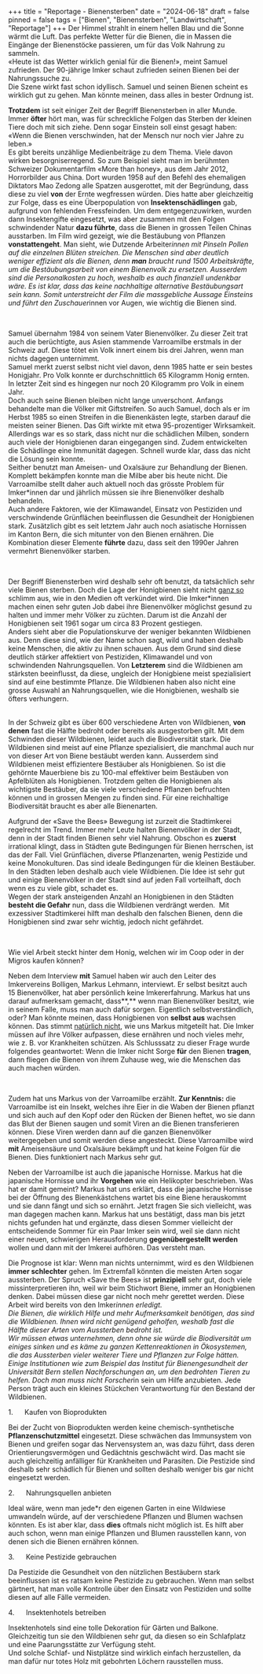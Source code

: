 +++
title = "Reportage - Bienensterben"
date = "2024-06-18"
draft = false
pinned = false
tags = ["Bienen", "Bienensterben", "Landwirtschaft", "Reportage"]
+++
Der Himmel strahlt in einem hellen Blau und die Sonne wärmt die Luft. Das perfekte Wetter für die Bienen, die in Massen die Eingänge der Bienenstöcke passieren, um für das Volk Nahrung zu sammeln.\
«Heute ist das Wetter wirklich genial für die Bienen!», meint Samuel zufrieden. Der 90-jährige Imker schaut zufrieden seinen Bienen bei der Nahrungssuche zu.\
Die Szene wirkt fast schon idyllisch. Samuel und seinen Bienen scheint es wirklich gut zu gehen. Man könnte meinen, dass alles in bester Ordnung ist.

**Trotzdem** ist seit einiger Zeit der Begriff Bienensterben in aller Munde. Immer **öfter** hört man, was für schreckliche Folgen das Sterben der kleinen Tiere doch mit sich ziehe. Denn sogar Einstein soll einst gesagt haben: «Wenn die Bienen verschwinden, hat der Mensch nur noch vier Jahre zu leben.»\
Es gibt bereits unzählige Medienbeiträge zu dem Thema. Viele davon wirken besorgniserregend. So zum Beispiel sieht man im berühmten Schweizer Dokumentarfilm «More than honey», aus dem Jahr 2012, Horrorbilder aus China. Dort wurden 1958 auf den Befehl des ehemaligen Diktators Mao Zedong alle Spatzen ausgerottet, mit der Begründung, dass diese zu viel **von** der Ernte wegfressen würden. Dies hatte aber gleichzeitig zur Folge, dass es eine Überpopulation von **Insektenschädlingen** gab, aufgrund von fehlenden Fressfeinden. Um dem entgegenzuwirken, wurden dann Insektengifte eingesetzt, was aber zusammen mit den Folgen schwindender Natur **dazu führte**, dass die Bienen in grossen Teilen Chinas ausstarben. Im Film wird gezeigt, wie die Bestäubung von Pflanzen **vonstattengeht**. Man sieht, wie Dutzende Arbeiter*innen mit Pinseln Pollen auf die einzelnen Blüten streichen. Die Menschen sind aber deutlich weniger effizient als die Bienen, denn **man** braucht rund 1500 Arbeitskräfte, um die Bestäubungsarbeit von einem Bienenvolk zu ersetzen. Ausserdem sind die Personalkosten zu hoch, weshalb es auch finanziell undenkbar wäre. Es ist klar, dass das keine nachhaltige alternative Bestäubungsart sein kann. Somit unterstreicht der Film die massgebliche Aussage Einsteins und führt den Zuschauer*innen vor Augen, wie wichtig die Bienen sind.

 

Samuel übernahm 1984 von seinem Vater Bienenvölker. Zu dieser Zeit trat auch die berüchtigte, aus Asien stammende Varroamilbe erstmals in der Schweiz auf. Diese tötet ein Volk innert einem bis drei Jahren, wenn man nichts dagegen unternimmt.\
Samuel merkt zuerst selbst nicht viel davon, denn 1985 hatte er sein bestes Honigjahr. Pro Volk konnte er durchschnittlich 65 Kilogramm Honig ernten. In letzter Zeit sind es hingegen nur noch 20 Kilogramm pro Volk in einem Jahr.\
Doch auch seine Bienen bleiben nicht lange unverschont. Anfangs behandelte man die Völker mit Giftstreifen. So auch Samuel, doch als er im Herbst 1985 so einen Streifen in die Bienenkästen legte, starben darauf die meisten seiner Bienen. Das Gift wirkte mit etwa 95-prozentiger Wirksamkeit. Allerdings war es so stark, dass nicht nur die schädlichen Milben, sondern auch viele der Honigbienen daran eingegangen sind. Zudem entwickelten die Schädlinge eine Immunität dagegen. Schnell wurde klar, dass das nicht die Lösung sein konnte.\
Seither benutzt man Ameisen- und Oxalsäure zur Behandlung der Bienen. Komplett bekämpfen konnte man die Milbe aber bis heute nicht. Die Varroamilbe stellt daher auch aktuell noch das grösste Problem für Imker*innen dar und jährlich müssen sie ihre Bienenvölker deshalb behandeln.\
Auch andere Faktoren, wie der Klimawandel, Einsatz von Pestiziden und verschwindende Grünflächen beeinflussen die Gesundheit der Honigbienen stark. Zusätzlich gibt es seit letztem Jahr auch noch asiatische Hornissen im Kanton Bern, die sich mitunter von den Bienen ernähren. Die Kombination dieser Elemente **führte** dazu, dass seit den 1990er Jahren vermehrt Bienenvölker starben.

 

Der Begriff Bienensterben wird deshalb sehr oft benutzt, da tatsächlich sehr viele Bienen sterben. Doch die Lage der Honigbienen sieht nicht [ganz so](<>) schlimm aus, wie in den Medien oft verkündet wird. Die Imker*innen machen einen sehr guten Job dabei ihre Bienenvölker möglichst gesund zu halten und immer mehr Völker zu züchten. Darum ist die Anzahl der Honigbienen seit 1961 sogar um circa 83 Prozent gestiegen.\
Anders sieht aber die Populationskurve der weniger bekannten Wildbienen aus. Denn diese sind, wie der Name schon sagt, wild und haben deshalb keine Menschen, die aktiv zu ihnen schauen. Aus dem Grund sind diese deutlich stärker affektiert von Pestiziden, Klimawandel und von schwindenden Nahrungsquellen. Von **Letzterem** sind die Wildbienen am stärksten beeinflusst, da diese, ungleich der Honigbiene meist spezialisiert sind auf eine bestimmte Pflanze. Die Wildbienen haben also nicht eine grosse Auswahl an Nahrungsquellen, wie die Honigbienen, weshalb sie öfters verhungern.

\
In der Schweiz gibt es über 600 verschiedene Arten von Wildbienen, **von denen** fast die Hälfte bedroht oder bereits als ausgestorben gilt. Mit dem Schwinden dieser Wildbienen, leidet auch die Biodiversität stark. Die Wildbienen sind meist auf eine Pflanze spezialisiert, die manchmal auch nur von dieser Art von Biene bestäubt werden kann. Ausserdem sind Wildbienen meist effizientere Bestäuber als Honigbienen. So ist die gehörnte Mauerbiene bis zu 100-mal effektiver beim Bestäuben von Apfelblüten als Honigbienen. Trotzdem gelten die Honigbienen als wichtigste Bestäuber, da sie viele verschiedene Pflanzen befruchten können und in grossen Mengen zu finden sind. Für eine reichhaltige Biodiversität braucht es aber alle Bienenarten.

Aufgrund der «Save the Bees» Bewegung ist zurzeit die Stadtimkerei regelrecht im Trend. Immer mehr Leute halten Bienenvölker in der Stadt, denn in der Stadt finden Bienen sehr viel Nahrung. Obschon es **zuerst** irrational klingt, dass in Städten gute Bedingungen für Bienen herrschen, ist das der Fall. Viel Grünflächen, diverse Pflanzenarten, wenig Pestizide und keine Monokulturen. Das sind ideale Bedingungen für die kleinen Bestäuber. In den Städten leben deshalb auch viele Wildbienen. Die Idee ist sehr gut und einige Bienenvölker in der Stadt sind auf jeden Fall vorteilhaft, doch wenn es zu viele gibt, schadet es.\
Wegen der stark ansteigenden Anzahl an Honigbienen in den Städten **besteht die Gefahr** nun, dass die Wildbienen verdrängt werden.  Mit exzessiver Stadtimkerei hilft man deshalb den falschen Bienen, denn die Honigbienen sind zwar sehr wichtig, jedoch nicht gefährdet.

 

Wie viel Arbeit steckt hinter dem Honig, welchen wir im Coop oder in der Migros kaufen können?

Neben dem Interview **mit** Samuel haben wir auch den Leiter des Imkervereins Bolligen, Markus Lehmann, interviewt. Er selbst besitzt auch 15 Bienenvölker, hat aber persönlich keine Imkererfahrung. Markus hat uns darauf aufmerksam gemacht, dass**,** wenn man Bienenvölker besitzt, wie in seinem Falle, muss man auch dafür sorgen. Eigentlich selbstverständlich, oder? Man könnte meinen, dass Honigbienen von **selbst aus** wachsen können. Das stimmt [natürlich nicht](<>), wie uns Markus mitgeteilt hat. Die Imker müssen auf ihre Völker aufpassen, diese ernähren und noch vieles mehr, wie z. B. vor Krankheiten schützen. Als Schlusssatz zu dieser Frage wurde folgendes geantwortet: Wenn die Imker nicht Sorge **für** den Bienen **tragen**, dann fliegen die Bienen von ihrem Zuhause weg, wie die Menschen das auch machen würden.

 

Zudem hat uns Markus von der Varroamilbe erzählt. **Zur Kenntnis:** die Varroamilbe ist ein Insekt, welches ihre Eier in die Waben der Bienen pflanzt und sich auch auf den Kopf oder den Rücken der Bienen heftet, wo sie dann das Blut der Bienen saugen und somit Viren an die Bienen transferieren können. Diese Viren werden dann auf die ganzen Bienenvölker weitergegeben und somit werden diese angesteckt. Diese Varroamilbe wird **mit** Ameisensäure und Oxalsäure bekämpft und hat keine Folgen für die Bienen. Dies funktioniert nach Markus sehr gut.

Neben der Varroamilbe ist auch die japanische Hornisse. Markus hat die japanische Hornisse und ihr **Vorgehen** wie ein Helikopter beschrieben. Was hat er damit gemeint? Markus hat uns erklärt, dass die japanische Hornisse bei der Öffnung des Bienenkästchens wartet bis eine Biene herauskommt und sie dann fängt und sich so ernährt. Jetzt fragen Sie sich vielleicht, was man dagegen machen kann. Markus hat uns bestätigt, dass man bis jetzt nichts gefunden hat und ergänzte, dass diesen Sommer vielleicht der entscheidende Sommer für ein Paar Imker sein wird, weil sie dann nicht einer neuen, schwierigen Herausforderung **gegenübergestellt werden** wollen und dann mit der Imkerei aufhören. Das versteht man.

Die Prognose ist klar: Wenn man nichts unternimmt, wird es den Wildbienen **immer schlechter** gehen. Im Extremfall könnten die meisten Arten sogar aussterben. Der Spruch «Save the Bees» ist **prinzipiell** sehr gut, doch viele missinterpretieren ihn, weil wir beim Stichwort Biene, immer an Honigbienen denken. Dabei müssen diese gar nicht noch mehr gerettet werden. Diese Arbeit wird bereits von den Imker*innen erledigt.\
Die Bienen, die wirklich Hilfe und mehr Aufmerksamkeit benötigen, das sind die Wildbienen. Ihnen wird nicht genügend geholfen, weshalb fast die Hälfte dieser Arten vom Aussterben bedroht ist.\
Wir müssen etwas unternehmen, denn ohne sie würde die Biodiversität um einiges sinken und es käme zu ganzen Kettenreaktionen in Ökosystemen, die das Aussterben vieler weiterer Tiere und Pflanzen zur Folge hätten. Einige Institutionen wie zum Beispiel das Institut für Bienengesundheit der Universität Bern stellen Nachforschungen an, um den bedrohten Tieren zu helfen. Doch man muss nicht Forscher*in sein um Hilfe anzubieten. Jede Person trägt auch ein kleines Stückchen Verantwortung für den Bestand der Wildbienen.

<!--\[if !supportLists]-->1.      <!--\[endif]-->Kaufen von Bioprodukten

Bei der Zucht von Bioprodukten werden keine chemisch-synthetische **Pflanzenschutzmittel** eingesetzt. Diese schwächen das Immunsystem von Bienen und greifen sogar das Nervensystem an, was dazu führt, dass deren Orientierungsvermögen und Gedächtnis geschwächt wird. Das macht sie auch gleichzeitig anfälliger für Krankheiten und Parasiten. Die Pestizide sind deshalb sehr schädlich für Bienen und sollten deshalb weniger bis gar nicht eingesetzt werden.

<!--\[if !supportLists]-->2.      <!--\[endif]-->Nahrungsquellen anbieten

Ideal wäre, wenn man jede*r den eigenen Garten in eine Wildwiese umwandeln würde, auf der verschiedene Pflanzen und Blumen wachsen könnten. Es ist aber klar, dass **dies** oftmals nicht möglich ist. Es hilft aber auch schon, wenn man einige Pflanzen und Blumen rausstellen kann, von denen sich die Bienen ernähren können.

<!--\[if !supportLists]-->3.      <!--\[endif]-->Keine Pestizide gebrauchen

Da Pestizide die Gesundheit von den nützlichen Bestäubern stark beeinflussen ist es ratsam keine Pestizide zu gebrauchen. Wenn man selbst gärtnert, hat man volle Kontrolle über den Einsatz von Pestiziden und sollte diesen auf alle Fälle vermeiden.

<!--\[if !supportLists]-->4.      <!--\[endif]-->Insektenhotels betreiben

Insektenhotels sind eine tolle Dekoration für Gärten und Balkone. Gleichzeitig tun sie den Wildbienen sehr gut, da diesen so ein Schlafplatz und eine Paarungsstätte zur Verfügung steht.\
Und solche Schlaf- und Nistplätze sind wirklich einfach herzustellen, da man dafür nur totes Holz mit gebohrten Löchern rausstellen muss.

<!--EndFragment-->